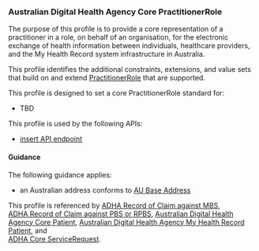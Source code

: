 ### Australian Digital Health Agency Core PractitionerRole
The purpose of this profile is to provide a core representation of a practitioner in a role, on behalf of an organisation, for the electronic exchange of health information between individuals, healthcare providers, and the My Health Record system infrastructure in Australia.

This profile identifies the additional constraints, extensions, and value sets that build on and extend [PractitionerRole](http://hl7.org/fhir/R4/practitionerrole.html) that are supported. 

This profile is designed to set a core PractitionerRole standard for:
* TBD

This profile is used by the following APIs:
* [insert API endpoint](StructureDefinition-TBD-1.html)

#### Guidance
The following guidance applies:
* an Australian address conforms to [AU Base Address](http://build.fhir.org/ig/hl7au/au-fhir-base/StructureDefinition-au-ihi.html)


This profile is referenced by 
[ADHA Record of Claim against MBS](StructureDefinition-dh-explanationofbenefit-medicare-mbs-1.html),  
[ADHA Record of Claim against PBS or RPBS](StructureDefinition-dh-explanationofbenefit-medicare-pbs-1.html), [Australian Digital Health Agency Core Patient](StructureDefinition-dh-patient-core-1.html), 
[Australian Digital Health Agency My Health Record Patient](StructureDefinition-dh-patient-mhr-1.html), and  
[ADHA Core ServiceRequest](StructureDefinition-dh-servicerequest-core-1.html).